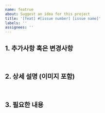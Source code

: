 ```yaml
---
name: featrue
about: Suggest an idea for this project
title: '[feat] #[issue number] [issue name]'
labels: ''
assignees: ''
---
```


## 1. 추가사항 혹은 변경사항

<br>

## 2. 상세 설명 (이미지 포함)

<br>

## 3. 필요한 내용
